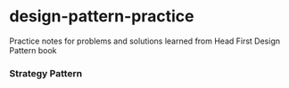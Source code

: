 # design-pattern-practice
Practice notes for problems and solutions learned from Head First Design Pattern book

### Strategy Pattern
